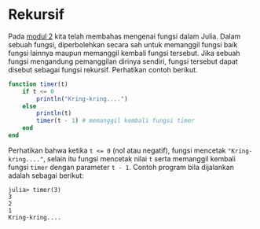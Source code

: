 # Rekursif

Pada [modul 2](../module_02/) kita telah membahas mengenai fungsi dalam Julia. Dalam sebuah fungsi, diperbolehkan secara sah untuk memanggil fungsi baik fungsi lainnya maupun memanggil kembali fungsi tersebut. Jika sebuah fungsi mengandung pemanggilan dirinya sendiri, fungsi tersebut dapat disebut sebagai fungsi rekursif. Perhatikan contoh berikut.

```julia
function timer(t)
    if t <= 0
        println("Kring-kring....")
    else
        println(t)
        timer(t - 1) # memanggil kembali fungsi timer
    end
end
```

Perhatikan bahwa ketika `t <= 0` (nol atau negatif), fungsi mencetak `"Kring-kring...."`, selain itu fungsi mencetak nilai `t` serta memanggil kembali fungsi `timer` dengan parameter `t - 1`. Contoh program bila dijalankan adalah sebagai berikut:

```console
julia> timer(3)
3
2
1
Kring-kring....
```
